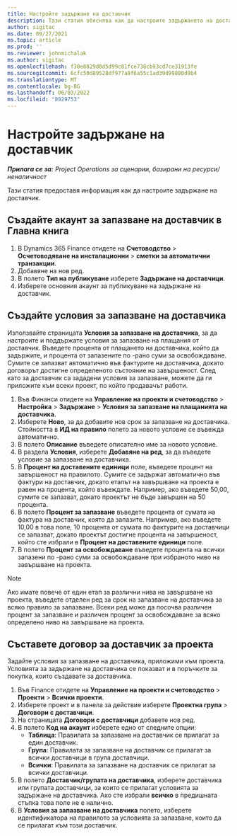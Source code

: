 ```yaml
---
title: Настройте задържане на доставчик
description: Тази статия обяснява как да настроите задържането на доставчика.
author: sigitac
ms.date: 09/27/2021
ms.topic: article
ms.prod: ''
ms.reviewer: johnmichalak
ms.author: sigitac
ms.openlocfilehash: f30e8829d8d5d99c81fce730cb93cd7ce31913fe
ms.sourcegitcommit: 6cfc50d89528df977a8f6a55c1ad39d99800d9b4
ms.translationtype: MT
ms.contentlocale: bg-BG
ms.lasthandoff: 06/03/2022
ms.locfileid: "8929753"
---
```

# <a name="set-up-vendor-retention"></a>Настройте задържане на доставчик

_**Прилага се за:** Project Operations за сценарии, базирани на ресурси/неналичност_

Тази статия предоставя информация как да настроите задържане на доставчик.

## <a name="set-up-a-vendor-retention-account-in-general-ledger"></a>Създайте акаунт за запазване на доставчик в Главна книга

1. В Dynamics 365 Finance отидете на **Счетоводство** > **Осчетоводяване на инсталационни** > **сметки за автоматични транзакции**.
2. Добавяне на нов ред.
3. В полето **Тип на публикуване** изберете **Задържане на доставчици**.
4. Изберете основния акаунт за публикуване на задържане на доставчик.

## <a name="create-vendor-retention-terms"></a>Създайте условия за запазване на доставчика

Използвайте страницата **Условия за запазване на доставчика**, за да настроите и поддържате условия за запазване на плащания от доставчик. Въведете процента от плащането на доставчика, който да задържите, и процента от запазените по -рано суми за освобождаване. Сумите се запазват автоматично във фактурите на доставчика, докато договорът достигне определеното състояние на завършеност. След като за доставчик са зададени условия за запазване, можете да ги приложите към всеки проект, по който продавачът работи.

1. Във Финанси отидете на **Управление на проекти и счетоводство** > **Настройка** > **Задържане** > **Условия за запазване на плащанията на доставчика**.
2. Изберете **Ново**, за да добавите нов срок за запазване на доставчика. Стойността в **ИД на правило** полето за новото условие се въвежда автоматично. 
3. В полето **Описание** въведете описателно име за новото условие.
4. В раздела **Условия**, изберете **Добавяне на ред**, за да въведете условие за запазване на доставчика.
5. В **Процент на доставените единици** поле, въведете процент на завършеност на правилото. Сумите се задържат автоматично във фактури на доставчик, докато етапът на завършване на проекта е равен на процента, който въвеждате. Например, ако въведете 50,00, сумите се запазват, докато проектът не бъде завършен на 50 процента.
6. В полето **Процент за запазване** въведете процента от сумата на фактура на доставчик, която да запазите. Например, ако въведете 10,00 в това поле, 10 процента от сумата по фактурите на доставчици се запазват, докато проектът достигне процента на завършеност, който сте избрали в **Процент на доставените единици** поле.
7. В полето **Процент за освобождаване** въведете процента на всички запазени по -рано суми за освобождаване при избраното ниво на завършване на проекта.

> [!NOTE]
> Ако имате повече от един етап за различни нива на завършване на проекта, въведете отделен ред за срок на запазване на доставчика за всяко правило за запазване. Всеки ред може да посочва различен процент за запазване и различен процент за освобождаване за всяко определено ниво на завършване на проекта.

## <a name="set-up-a-vendor-agreement-for-the-project"></a>Съставете договор за доставчик за проекта

Задайте условия за запазване на доставчика, приложими към проекта. Условията за задържане на доставчика се показват и в поръчките за покупка, които създавате за доставчика.

1. Във Finance отидете на **Управление на проекти и счетоводство** > **Проекти** > **Всички проекти**. 
2. Изберете проект и в панела за действие изберете **Проектна група** > **Договори с доставчици**.
3. На страницата **Договори с доставчици** добавете нов ред.
4. В полето **Код на акаунт** изберете едно от следните опции:
   - **Таблица**: Правилата за запазване на доставчик се прилагат за един доставчик.
   - **Група**: Правилата за запазване на доставчик се прилагат за всички доставчици в група доставчици.
   - **Всички**: Правилата за запазване на доставчик се прилагат за всички доставчици.
5. В полето **Доставчик/групата на доставчика**, изберете доставчика или групата доставчици, за които се прилагат условията за задържане на доставчика. Ако сте избрали **всичко** в предишната стъпка това поле не е налично.
6. В **Условия за запазване на доставчика** полето, изберете идентификатора на правилото за условията за запазване, които да се прилагат към този доставчик.

